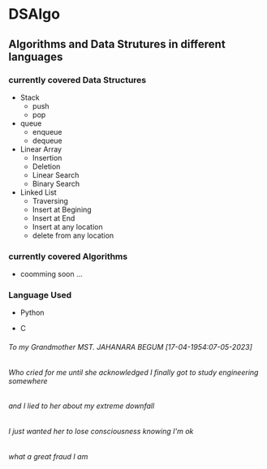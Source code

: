 # DSAlgo

## Algorithms and Data Strutures in different languages

### currently covered Data Structures

+ Stack
  + push
  + pop
+ queue
  + enqueue
  + dequeue
+ Linear Array
  + Insertion
  + Deletion
  + Linear Search
  + Binary Search
+ Linked List
  + Traversing
  + Insert at Begining
  + Insert at End
  + Insert at any location
  + delete from any location

### currently covered Algorithms

+ coomming soon ...

### Language Used

+ Python

+ C

###### To my Grandmother MST. JAHANARA BEGUM [17-04-1954:07-05-2023]
###### Who cried for me until she acknowledged I finally got to study engineering somewhere
###### and I lied to her about my extreme downfall
###### I just wanted her to lose consciousness knowing I'm ok
###### what a great fraud I am
